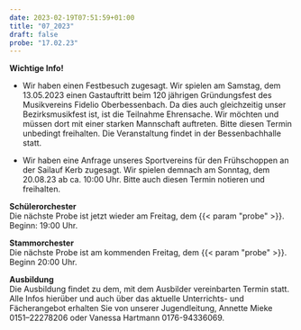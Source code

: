 ```yaml
---
date: 2023-02-19T07:51:59+01:00
title: "07_2023"
draft: false
probe: "17.02.23"
---
```


**Wichtige Info!**
- Wir haben einen Festbesuch zugesagt. Wir spielen am Samstag, dem 13.05.2023 einen Gastauftritt beim 120 jährigen Gründungsfest des Musikvereins Fidelio Oberbessenbach. Da dies auch gleichzeitig unser Bezirksmusikfest ist, ist die Teilnahme Ehrensache. Wir möchten und müssen dort mit einer starken Mannschaft auftreten. Bitte diesen Termin unbedingt freihalten. Die Veranstaltung findet in der Bessenbachhalle statt.
 
- Wir haben eine Anfrage unseres Sportvereins für den Frühschoppen an der Sailauf Kerb zugesagt. Wir spielen demnach am Sonntag, dem 20.08.23 ab ca. 10:00 Uhr. Bitte auch diesen Termin notieren und freihalten.


**Schülerorchester**  
Die nächste Probe ist jetzt wieder am Freitag, dem {{< param "probe" >}}.  
Beginn: 19:00 Uhr.  

**Stammorchester**    
Die nächste Probe ist am kommenden Freitag, dem {{< param "probe" >}}.  
Beginn 20:00 Uhr.  

**Ausbildung**  
Die Ausbildung findet zu dem, mit dem Ausbilder vereinbarten Termin statt.
Alle Infos hierüber und auch über das aktuelle Unterrichts- und Fächerangebot erhalten Sie von unserer Jugendleitung,
Annette Mieke 0151–22278206 oder Vanessa Hartmann 0176-94336069.